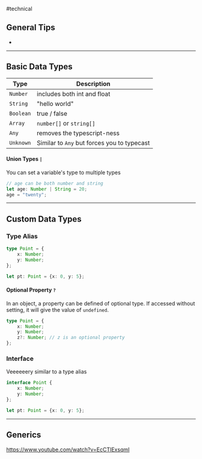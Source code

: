 #technical 

## General Tips
- 

---
## Basic Data Types

| Type      | Description                                 |
| --------- | ------------------------------------------- |
| `Number`  | includes both int and float                 |
| `String`  | "hello world"                               |
| `Boolean` | true / false                                |
| `Array`   | `number[]` or `string[]`                    |
| `Any`     | removes the typescript-ness                 |
| `Unknown` | Similar to `Any` but forces you to typecast |

#### Union Types `|`
You can set a variable's type to multiple types

```ts
// age can be both number and string
let age: Number | String = 20;
age = "twenty";
```


---
## Custom Data Types

### Type Alias

```ts
type Point = {
    x: Number;
    y: Number;
};

let pt: Point = {x: 0, y: 5};
```

#### Optional Property `?`
In an object, a property can be defined of optional type. If accessed without setting, it will give the value of `undefined`.

```ts
type Point = {
    x: Number;
    y: Number;
    z?: Number; // z is an optional property
};
```

### Interface
Veeeeeery similar to a type alias

```ts
interface Point {
    x: Number;
    y: Number;
};

let pt: Point = {x: 0, y: 5};
```

---

## Generics
https://www.youtube.com/watch?v=EcCTIExsqmI